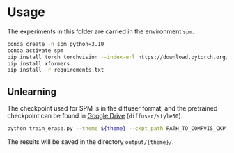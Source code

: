 # Usage

The experiments in this folder are carried in the environment `spm`. 
```bash
conda create -n spm python=3.10
conda activate spm
pip install torch torchvision --index-url https://download.pytorch.org/whl/cu118
pip install xformers
pip install -r requirements.txt
```


## Unlearning

The checkpoint used for SPM is in the diffuser format, and the pretrained checkpoint can be found in [Google Drive](https://drive.google.com/drive/folders/14iztBXs-GoBFVLePC2_psP00YUMK5-cy?usp=sharing) (`diffuser/style50`).

```bash
python train_erase.py --theme ${theme} --ckpt_path PATH_TO_COMPVIS_CKPT
```

The results will be saved in the directory `output/{theme}/`.